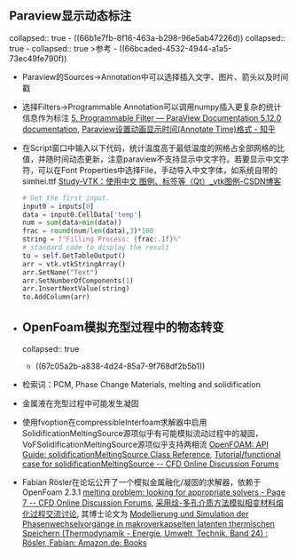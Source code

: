 ## Paraview显示动态标注
collapsed:: true
	- ((66b1e7fb-8f16-463a-b298-96e5ab47226d))
	  collapsed:: true
		- collapsed:: true
		  >参考
			- ((66bcaded-4532-4944-a1a5-73ec49fe790f))
- Paraview的Sources->Annotation中可以选择插入文字、图片、箭头以及时间戳
- 选择Filters->Programmable Annotation可以调用numpy插入更复杂的统计信息作为标注 [5. Programmable Filter — ParaView Documentation 5.12.0 documentation](https://docs.paraview.org/en/latest/ReferenceManual/pythonProgrammableFilter.html#recipes-for-programmable-annotation), [Paraview设置动画显示时间(Annotate Time)格式 - 知乎](https://zhuanlan.zhihu.com/p/142423972)
- 在Script窗口中输入以下代码，统计温度高于最低温度的网格占全部网格的比值，并随时间动态更新，注意paraview不支持显示中文字符。若要显示中文字符，可以在Font Properties中选择File，手动导入中文字体，如系统自带的simhei.ttf [Study-VTK：使用中文 图例、标签等（Qt）_vtk图例-CSDN博客](https://blog.csdn.net/a15005784320/article/details/104058308)
  
  ``` python
  # Get the first input.
  input0 = inputs[0]
  data = input0.CellData['temp']
  num = sum(data>min(data))
  frac = round(num/len(data),3)*100
  string = f"Filling Process: {frac:.1f}%"
  # standard code to display the result
  to = self.GetTableOutput()
  arr = vtk.vtkStringArray()
  arr.SetName("Text")
  arr.SetNumberOfComponents(1)
  arr.InsertNextValue(string)
  to.AddColumn(arr)
  ```
- ## OpenFoam模拟充型过程中的物态转变
  collapsed:: true
	- ((67c05a2b-a838-4d24-85a7-9f768df2b5b1))
- 检索词：PCM, Phase Change Materials, melting and solidification
- 金属液在充型过程中可能发生凝固
- 使用fvoption在compressibleInterfoam求解器中启用SolidificationMeltingSource源项似乎有可能模拟流动过程中的凝固，VoFSolidificationMeltingSource源项似乎支持两相流 [OpenFOAM: API Guide: solidificationMeltingSource Class Reference](https://www.openfoam.com/documentation/guides/v2206/api/classFoam_1_1fv_1_1solidificationMeltingSource.html#a211a695688ee91ea1ba4977d041678f2), [Tutorial/functional case for solidificationMeltingSource -- CFD Online Discussion Forums](https://www.cfd-online.com/Forums/openfoam-solving/166839-tutorial-functional-case-solidificationmeltingsource.html)
- Fabian Rösler在论坛公开了一个模拟金属融化/凝固的求解器，依赖于OpenFoam 2.3.1 [melting problem: looking for appropriate solvers - Page 7 -- CFD Online Discussion Forums](https://www.cfd-online.com/Forums/openfoam-solving/93620-melting-problem-looking-appropriate-solvers-7.html), [采用焓-多孔介质方法模拟相变材料熔化过程交流讨论](https://www.cfd-china.com/topic/3691/采用焓-多孔介质方法模拟相变材料熔化过程交流讨论?_=1741087447930&lang=zh-CN), 其博士论文为 [Modellierung und Simulation der Phasenwechselvorgänge in makroverkapselten latenten thermischen Speichern (Thermodynamik - Energie, Umwelt, Technik, Band 24) : Rösler, Fabian: Amazon.de: Books](https://www.amazon.de/Modellierung-Phasenwechselvorg%C3%A4nge-makroverkapselten-thermischen-Thermodynamik/dp/3832537872)